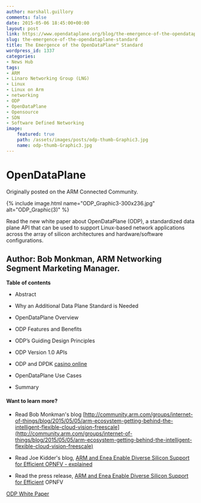 ```yaml
---
author: marshall.guillory
comments: false
date: 2015-05-06 18:45:00+00:00
layout: post
link: https://www.opendataplane.org/blog/the-emergence-of-the-opendataplane-standard/
slug: the-emergence-of-the-opendataplane-standard
title: The Emergence of the OpenDataPlane™ Standard
wordpress_id: 1337
categories:
- News Hub
tags:
- ARM
- Linaro Networking Group (LNG)
- Linux
- Linux on Arm
- networking
- ODP
- OpenDataPlane
- Opensource
- SDN
- Software Defined Networking
image:
    featured: true
    path: /assets/images/posts/odp-thumb-Graphic3.jpg
    name: odp-thumb-Graphic3.jpg
---
```


# OpenDataPlane


Originally posted on the ARM Connected Community.

{% include image.html name="ODP_Graphic3-300x236.jpg" alt="ODP_Graphic(3)" %}

Read the new white paper about OpenDataPlane (ODP), a standardized data plane API that can be used to support Linux-based network applications across the array of silicon architectures and hardware/software configurations.


## Author: Bob Monkman, ARM Networking Segment Marketing Manager.


**Table of contents**

  * Abstract


  * Why an Additional Data Plane Standard is Needed


  * OpenDataPlane Overview


  * ODP Features and Benefits


  * ODP’s Guiding Design Principles


  * ODP Version 1.0 APIs


  * ODP and DPDK [casino online](http://www.svenskkasinon.com/)


  * OpenDataPlane Use Cases


  * Summary


#### Want to learn more?


  * Read Bob Monkman's blog [http://community.arm.com/groups/internet-of-things/blog/2015/05/05/arm-ecosystem-getting-behind-the-intelligent-flexible-cloud-vision-freescale](http://community.arm.com/groups/internet-of-things/blog/2015/05/05/arm-ecosystem-getting-behind-the-intelligent-flexible-cloud-vision-freescale)


  * Read Joe Kidder's blog, [ARM and Enea Enable Diverse Silicon Support for Efficient OPNFV - explained](http://community.arm.com/community/arm-partner-directory/partner-enea-software-ab/blog/2015/05/05/arm-and-enea-enable-diverse-silicon-support-for-efficient-opnfv--explained)


  * Read the press release, [ARM and Enea Enable Diverse Silicon Support for Efficient](http://www.arm.com/about/newsroom/arm-and-enea-enable-diverse-silicon-support-for-efficient-opnfv.php) OPNFV



[ODP White Paper](https://community.arm.com/cfs-file/__key/telligent-evolution-components-attachments/01-1996-00-00-00-00-62-45/ODP-White-Paper_5F00_Final.pdf)
